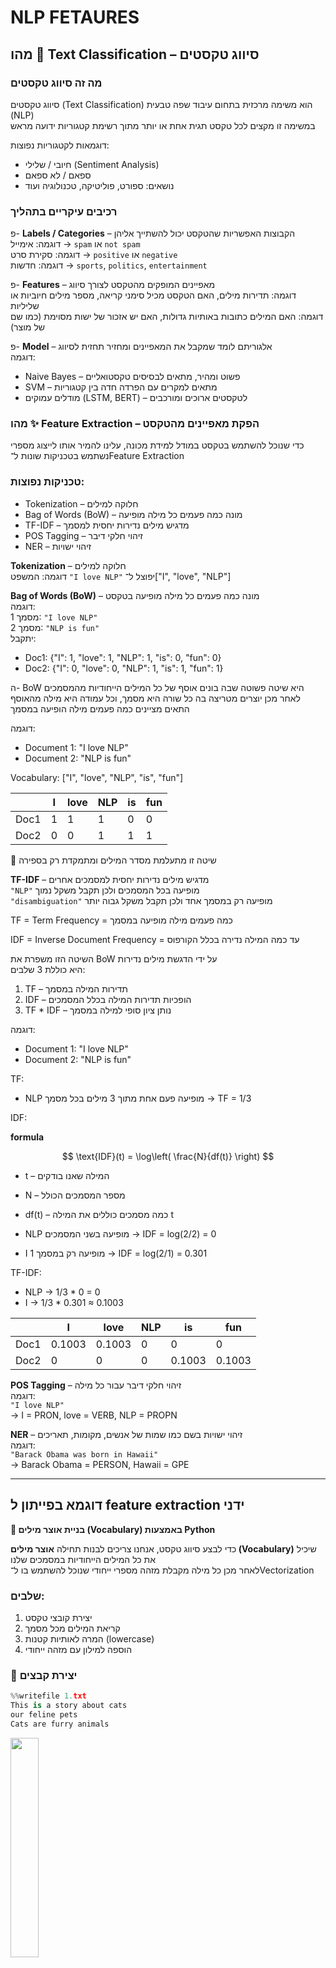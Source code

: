 # NLP FETAURES

## מהו 🧠 Text Classification – סיווג טקסטים

### מה זה סיווג טקסטים

סיווג טקסטים (Text Classification) הוא משימה מרכזית בתחום עיבוד שפה טבעית (NLP)  
במשימה זו מקצים לכל טקסט תגית אחת או יותר מתוך רשימת קטגוריות ידועה מראש

דוגמאות לקטגוריות נפוצות:
- חיובי / שלילי (Sentiment Analysis)
- ספאם / לא ספאם
- נושאים: ספורט, פוליטיקה, טכנולוגיה ועוד

### רכיבים עיקריים בתהליך

פ- **Labels / Categories** – הקבוצות האפשריות שהטקסט יכול להשתייך אליהן  
  דוגמה: אימייל → `spam` או `not spam`  
  דוגמה: סקירת סרט → `positive` או `negative`  
  דוגמה: חדשות → `sports`, `politics`, `entertainment`

פ- **Features** – מאפיינים המופקים מהטקסט לצורך סיווג  
  דוגמה: תדירות מילים, האם הטקסט מכיל סימני קריאה, מספר מילים חיוביות או שליליות  
  דוגמה: האם המילים כתובות באותיות גדולות, האם יש אזכור של ישות מסוימת (כמו שם של מוצר)

פ- **Model** – אלגוריתם לומד שמקבל את המאפיינים ומחזיר תחזית לסיווג  
  דוגמה:  
  - Naive Bayes – פשוט ומהיר, מתאים לבסיסים טקסטואליים  
  - SVM – מתאים למקרים עם הפרדה חדה בין קטגוריות  
  - מודלים עמוקים (LSTM, BERT) – לטקסטים ארוכים ומורכבים

### מהו ✨ Feature Extraction – הפקת מאפיינים מהטקסט

כדי שנוכל להשתמש בטקסט במודל למידת מכונה, עלינו להמיר אותו לייצוג מספרי  
נשתמש בטכניקות שונות ל־Feature Extraction

### טכניקות נפוצות:

- Tokenization – חלוקה למילים
- Bag of Words (BoW) – מונה כמה פעמים כל מילה מופיעה
- TF-IDF – מדגיש מילים נדירות יחסית למסמך
- POS Tagging – זיהוי חלקי דיבר
- NER – זיהוי ישויות

**Tokenization** – חלוקה למילים  
  דוגמה: המשפט `"I love NLP"` יפוצל ל־["I", "love", "NLP"]

**Bag of Words (BoW)** – מונה כמה פעמים כל מילה מופיעה בטקסט  
  דוגמה:  
  מסמך 1: `"I love NLP"`  
  מסמך 2: `"NLP is fun"`  
  יתקבל:  
  - Doc1: {"I": 1, "love": 1, "NLP": 1, "is": 0, "fun": 0}  
  - Doc2: {"I": 0, "love": 0, "NLP": 1, "is": 1, "fun": 1}

ה- BoW היא שיטה פשוטה שבה בונים אוסף של כל המילים הייחודיות מהמסמכים  
לאחר מכן יוצרים מטריצה בה כל שורה היא מסמך, וכל עמודה היא מילה מהאוסף  
התאים מציינים כמה פעמים מילה הופיעה במסמך

דוגמה:

- Document 1: "I love NLP"  
- Document 2: "NLP is fun"

Vocabulary: ["I", "love", "NLP", "is", "fun"]

|       | I | love | NLP | is | fun |
|-------|---|------|-----|----|-----|
| Doc1  | 1 | 1    | 1   | 0  | 0   |
| Doc2  | 0 | 0    | 1   | 1  | 1   |

📌 שיטה זו מתעלמת מסדר המילים ומתמקדת רק בספירה  

**TF-IDF** – מדגיש מילים נדירות יחסית למסמכים אחרים  
  `"NLP"` מופיעה בכל המסמכים ולכן תקבל משקל נמוך  
  `"disambiguation"` מופיעה רק במסמך אחד ולכן תקבל משקל גבוה יותר

TF = Term Frequency = כמה פעמים מילה מופיעה במסמך

IDF = Inverse Document Frequency = עד כמה המילה נדירה בכלל הקורפוס

השיטה הזו משפרת את BoW על ידי הדגשת מילים נדירות  
היא כוללת 3 שלבים:

1. TF – תדירות המילה במסמך  
2. IDF – הופכיות תדירות המילה בכלל המסמכים  
3. TF * IDF – נותן ציון סופי למילה במסמך

דוגמה:

- Document 1: "I love NLP"  
- Document 2: "NLP is fun"

TF:
- NLP מופיעה פעם אחת מתוך 3 מילים בכל מסמך → TF = 1/3

IDF:

**formula**

$$
\text{IDF}(t) = \log\left( \frac{N}{df(t)} \right)
$$

-  t  – המילה שאנו בודקים
-  N  – מספר המסמכים הכולל
-  df(t)  – כמה מסמכים כוללים את המילה t


- NLP מופיעה בשני המסמכים → IDF = log(2/2) = 0  
- I מופיעה רק במסמך 1 → IDF = log(2/1) = 0.301

TF-IDF:
- NLP → 1/3 * 0 = 0  
- I → 1/3 * 0.301 ≈ 0.1003

|       | I      | love   | NLP | is     | fun    |
|-------|--------|--------|-----|--------|--------|
| Doc1  | 0.1003 | 0.1003 | 0   | 0      | 0      |
| Doc2  | 0      | 0      | 0   | 0.1003 | 0.1003 |


**POS Tagging** – זיהוי חלקי דיבר עבור כל מילה  
  דוגמה:  
  `"I love NLP"`  
  → I = PRON, love = VERB, NLP = PROPN

**NER** – זיהוי ישויות בשם כמו שמות של אנשים, מקומות, תאריכים  
  דוגמה:  
  `"Barack Obama was born in Hawaii"`  
  → Barack Obama = PERSON, Hawaii = GPE

---

## דוגמא בפייתון ל feature extraction ידני

**🧠 בניית אוצר מילים (Vocabulary) באמצעות Python**

כדי לבצע סיווג טקסט, אנחנו צריכים לבנות תחילה **אוצר מילים (Vocabulary)** שיכיל את כל המילים הייחודיות במסמכים שלנו  
לאחר מכן כל מילה מקבלת מזהה מספרי ייחודי שנוכל להשתמש בו ל־Vectorization

### שלבים:
1. יצירת קובצי טקסט
2. קריאת המילים מכל מסמך
3. המרה לאותיות קטנות (lowercase)
4. הוספה למילון עם מזהה ייחודי

### 📄 יצירת קבצים

```python
%%writefile 1.txt
This is a story about cats
our feline pets
Cats are furry animals
```

<img src="nlp18.jpg" style="width: 30%" />

```python
%%writefile 2.txt
This story is about surfing
Catching waves is fun
Surfing is a popular water sport
```

<img src="nlp19.jpg" style="width: 30%" />

בניית אוצר מילים

```python
vocab = {}
i = 0

with open("1.txt") as f:
    for word in f.read().split():
        word = word.lower()
        if word not in vocab:
            vocab[word] = i
            i += 1

with open("2.txt") as f:
    for word in f.read().split():
        word = word.lower()
        if word not in vocab:
            vocab[word] = i
            i += 1

print(vocab)
```

Output:
```
{'this': 0, 'is': 1, 'a': 2, 'story': 3, 'about': 4, 'cats': 5, 'our': 6, 'feline': 7, 'pets': 8, 
 'are': 9, 'furry': 10, 'animals': 11, 'surfing': 12, 'catching': 13, 'waves': 14, 'fun': 15, 
 'popular': 16, 'water': 17, 'sport': 18}
```

---

## דוגמא בפייתון ל ??

בדוגמה הזו נשתמש בקובץ `smsspamcollection.tsv`

הקובץ מכיל נתונים על הודעות אימייל, כולל תוכן ההודעה, האורך שלה וסימני הפיסוק שבה

בנוסף, הקובץ כולל תווית עבור כל הודעה – `ham` (אימייל לגיטימי) או `spam` (אימייל זבל)

המטרה שלנו היא להשתמש במודל למידה מונחית כדי לחזות האם אימיילים עתידיים יסווגו כ־`spam` או לא

<img src="nlpe1.jpg" style="width: 60%" />

```python
      df.count() = 5,572 rows
```

<img src="nlpe2.jpg" style="width: 60%" />

<img src="nlpe3.jpg" style="width: 70%" />

בשלב זה אנו מפרידים את הנתונים לשני חלקים:
- קבוצת **אימון** – משמשת לאימון המודל (במקרה הזה 70% מהנתונים)
- קבוצת **בדיקה** – משמשת לבדוק את ביצועי המודל על טקסטים שהוא לא ראה (30%)

ההפרדה הזו חשובה כדי לוודא שהמודל לא רק "שינן" את הנתונים, אלא באמת למד לזהות דפוסים כלליים

<img src="nlpe4.jpg" style="width: 60%" />

### 🧮 מטריצת ספירה (Count Vector Matrix)

בשלב זה אנו ממירים את ההודעות ממילים לטבלה של מספרים, באמצעות **שיטת Bag of Words**  
כל שורה מייצגת הודעה  
כל עמודה מייצגת מילה מתוך כלל אוצר המילים  
והערך בכל תא מציין כמה פעמים המילה הופיעה באותה הודעה

לדוגמה: אם המילה "free" מופיעה 3 פעמים בהודעה מסוימת – זה יוצג כ־3 בטבלה

**📏 מה זה `(3900, 7245)`?**

זהו גודל המטריצה שנוצרה לאחר הספירה:

- `3900` = מספר ההודעות בקבוצת האימון (train set)  
- `7245` = מספר המילים הייחודיות בכל הודעות האימון (גודל אוצר המילים)

כלומר: יצרנו מטריצה בגודל **3900 שורות × 7245 עמודות** שבה כל תא הוא מספר ההופעות של מילה בהודעה

📌 זהו השלב שבו הטקסט הפך לנתונים מספריים – מוכנים ללמידת מכונה

כאשר אנו מבצעים המרה של טקסט למספרים באמצעות **CountVectorizer**, נוצרת **מטריצה** – כלומר טבלה של מספרים

- כל **שורה** מייצגת הודעה אחת (מסמך טקסט יחיד)
- כל **עמודה** מייצגת מילה ייחודית מאוצר המילים (כל המילים שהופיעו בכל ההודעות)
- כל **תא** בטבלה מכיל את מספר הפעמים שהמילה מופיעה באותה הודעה

לדוגמא

אם יש לנו 2 הודעות:

1. `"I love NLP"`  
2. `"NLP is fun"`

**אוצר המילים (Vocabulary):**
["I", "love", "NLP", "is", "fun"]

**מטריצת הספירה:**

| הודעה \ מילה | I | love | NLP | is | fun |
|--------------|---|------|-----|----|-----|
| הודעה 1      | 1 | 1    | 1   | 0  | 0   |
| הודעה 2      | 0 | 0    | 1   | 1  | 1   |

- `3900` שורות = 3900 הודעות טקסט (train set)
- `7245` עמודות = 7245 מילים שונות שהופיעו בכלל ההודעות

כל שורה = מסמך אחד  
כל עמודה = מילה ייחודית  
כל תא = כמה פעמים המילה מופיעה במסמך

**❓ למה יש לנו 5572 שורות אבל רק 3900 במספר המסמכים?**

**✅ 1. סך כל השורות בטבלה**
- הנתונים בקובץ `smsspamcollection.tsv` מכילים **5572 הודעות טקסט**
- כלומר: 5572 שורות בטבלה = 5572 מסמכים פוטנציאליים

**✂️ 2. חלוקה ל־Train ו־Test**

בשלב ההכנה לקראת המודל, מבצעים חלוקה של הנתונים:

- **70%** → לאימון (Train set) → בערך **3900 שורות**
- **30%** → לבדיקה (Test set) → בערך **1672 שורות**

ה־`CountVectorizer` מאמן את עצמו **רק על קבוצת האימון (3900 הודעות)**  
ולכן מטריצת הספירה שהוא מחזיר היא בגודל **3900 × N מילים**


<img src="nlpe5.jpg" style="width: 60%" />

Print sample row:
```
{'are': 0.2524422607133928, 'going': 0.3230441330419753, 'make': 0.36308344981075574, 'me': 0.22163671451015382, 
 'moan': 0.5328892367086496, 'princess': 0.44029157228894206, 'to': 0.15576398008518208, 'yes': 0.35100930940159797, 
 'you': 0.1602042707313863}
```

### 🧮 חישוב ה- TF-IDF

בשלב זה אנו מעדכנים את ערכי הספירה לפי חשיבותן היחסית של המילים בכל המסמכים  
המטרה היא לתת משקל גבוה למילים ייחודיות ומידעיות, ולהפחית משקל ממילים שכיחות מדי כמו "the" או "is"

כך נוצר ייצוג מדויק יותר של הטקסט עבור המודל

**🧠 מה זה TfidfTransformer ומה הוא עושה?**

**📌 המטרה:**
להמיר את מטריצת הספירה (שנוצרה ע"י CountVectorizer) למטריצה חכמה יותר  
כזו שלא רק סופרת מילים – אלא יודעת להעריך **כמה מילה באמת חשובה** במסמך

**למה CountVectorizer לא מספיק?**

ה- CountVectorizer פשוט סופר כמה פעמים כל מילה מופיעה  
אבל:
- מילים נפוצות כמו `"the"`, `"is"` או `"and"` יופיעו המון – וזה **מטעה**
- הן לא באמת מייחדות מסמך אחד מאחר
- הן מקבלות משקל גבוה בטעות

**🧠 מה כן עושה TF-IDF?**

ה- TF-IDF = Term Frequency – Inverse Document Frequency  
הוא מחשב ציון משוקלל לכל מילה לפי:
- **TF** – כמה פעמים המילה מופיעה במסמך (כמו בספירה)
- **IDF** – כמה היא נדירה בכל שאר המסמכים

$$
\text{TF-IDF}(t, d) = \text{TF}(t, d) \times \log \left( \frac{N}{df(t)} \right)
$$

**🧪 מה עושה `TfidfTransformer`?**

המחלקה `TfidfTransformer` מקבלת את מטריצת הספירה (3900 × 7245)  
ומחשבת **ציון TF-IDF לכל מילה במסמך**

- אם מילה נדירה (למשל: `"unsubscribe"`) → תקבל **משקל גבוה**
- אם מילה מאוד נפוצה (למשל: `"the"`) → תקבל **משקל נמוך**

**🧠 למה זה טוב?**

ה- TF-IDF נותן ייצוג מדויק יותר לטקסט  
כך המודל יוכל להבין:
- אילו מילים באמת משמעותיות
- ואילו רק "רעש רקע"

וזה עוזר מאוד לשפר את הביצועים של המודל

**דוגמא:**

נניח שיש לנו שני מסמכים (הודעות):

- Document 1: `"I love NLP"`
- Document 2: `"NLP is fun"`

מתוך זה נבנה אוצר מילים עם 5 מילים ייחודיות:

- Vocabulary = ["I", "love", "NLP", "is", "fun"]

**🎯 מטריצת TF-IDF**

| מילה / הודעה | I      | love   | NLP    | is     | fun    |
|--------------|--------|--------|--------|--------|--------|
| Document 1   | 0.1003 | 0.1003 | 0      | 0      | 0      |
| Document 2   | 0      | 0      | 0      | 0.1003 | 0.1003 |

**הסבר המספרים**

- המילה **"NLP"** מופיעה בשני המסמכים → IDF = log(2/2) = 0 → משקל = 0
- המילים **"I"**, **"love"**, **"is"**, **"fun"** מופיעות רק במסמך אחד → IDF = log(2/1) = 0.301  
- TF עבור מילים שמופיעות במסמך = 1/3 (כי בכל מסמך 3 מילים)  
- TF-IDF = 1/3 × 0.301 ≈ **0.1003**

📌 כך אפשר לראות איך מילה נדירה מקבלת **ציון גבוה יותר**, בעוד מילה שכיחה מדי (כמו "NLP" פה) מקבלת **ציון 0**

<img src="nlpe6.jpg" style="width: 60%" />

### מהו TfidfVectorizer?

ה- TfidfVectorizer מקצר את הפעולה הקודמת

זו רק דוגמא פה כיצד להשתמש בו

זה פשוט שילוב של 2 השלבים הקודמים לתוך שלב מאוחד

**קודם כל נבין מה קרה בשני השלבים:**

1. **CountVectorizer**  
   סופר כמה פעמים כל מילה מופיעה בטקסט  
   יוצר מטריצה של: כמה פעמים מילה א מופיעה במסמך ב

2. **TfidfTransformer**  
   לוקח את מטריצת הספירה ומחשב TF-IDF  
   כלומר – במקום רק לספור, הוא שוקל את החשיבות היחסית של כל מילה

**אז למה בכלל יש `TfidfVectorizer`?**

כי הוא משלב **שני שלבים באחד**:

- גם בונה את אוצר המילים (כמו CountVectorizer)
- וגם מחשב TF-IDF (כמו TfidfTransformer)

כלומר:
במקום לכתוב:

```python
X_counts = CountVectorizer().fit_transform(X_train)
X_tfidf = TfidfTransformer().fit_transform(X_counts)
```

אפשר פשוט לכתוב:

```python
X_tfidf = TfidfVectorizer().fit_transform(X_train)
```

**מתי נשתמש בזה?**

- אם אתה **רוצה שליטה מלאה** – תשתמש ב־`CountVectorizer` + `TfidfTransformer`
- אם אתה **רוצה קיצור דרך** ונוחות – פשוט תשתמש ב־`TfidfVectorizer`

**📌 סיכום קצר:**

| שיטה | שלבים | יתרון |
|------|--------|--------|
| CountVectorizer + TfidfTransformer | 2 שלבים | שליטה ידנית |
| TfidfVectorizer | שלב אחד | פשוט ויעיל |



<img src="nlpe7.jpg" style="width: 30%" />

### 🧠 אימון מודל סיווג עם LinearSVC

**🧠 מה זה LinearSVC ואיך הוא שונה ממודלים אחרים?**

**📌 רקע קצר:**

- **LinearRegression** – מודל לחיזוי ערכים מספריים (רגרסיה)
- **SVM (Support Vector Machine)** – שיטה כללית לסיווג ולרגרסיה, שפועלת על ידי חיפוש גבול שמפריד בין מחלקות
- **SVC (Support Vector Classifier)** – מימוש של SVM לסיווג (classification) כללי, שיכול להיות גם לא־ליניארי

**✅ אז מה זה LinearSVC?**

`LinearSVC` הוא גרסה מהירה ופשוטה של SVM שמתמקדת רק במקרים שבהם **יש הפרדה ליניארית בין המחלקות**  
כלומר – אם אפשר להפריד בין המחלקות בקו ישר (במימד גבוה – מישור או היפר-מישור)

זה כמו לקחת את `SVC(kernel='linear')` – אבל ליישם אותו בצורה יעילה יותר דרך **פתרון מתמטי אחר (כמו SGD או liblinear)**

**⚙️ תכונות עיקריות של LinearSVC:**

- מתאים מאוד ל־**datasets עם הרבה דוגמאות ומאפיינים** (כמו טקסט!)
- משתמש ב־**L2 regularization** כברירת מחדל
- מאפשר להגדיר פרמטר בשם `C` לקביעת רמת העונש על שגיאות
- הרבה יותר **מהיר** מ־`SVC` כשיש הרבה תכונות (features), כמו TF-IDF

**💬 למה משתמשים בו ב־NLP?**

בטקסט יש **אלפי מאפיינים (מילים)** לכל מסמך  
לכן מודל כמו `LinearSVC` שמתמודד טוב עם **מימד גבוה** ועובד מהר – הוא בחירה מעולה

**📌 סיכום:**

| מודל             | שימוש                | קו הפרדה     | מתאים ל־           |
|------------------|----------------------|--------------|--------------------|
| LinearRegression | חיזוי מספרים         | רציף         | רגרסיה             |
| SVC              | סיווג כללי           | גם לא-ליניארי | דאטה מורכב         |
| LinearSVC        | סיווג ליניארי מהיר  | קו ישר        | טקסטים ומימד גבוה  |


בשלב הזה אנו משתמשים באלגוריתם למידת מכונה מסוג **Linear Support Vector Classifier (LinearSVC)**  
זהו מודל נפוץ לביצוע **סיווג טקסט**, במיוחד כאשר מדובר בנתונים לאחר עיבוד TF-IDF

**⚙️ מה כל שורה עושה?**

`from sklearn.svm import LinearSVC`  

מייבא את מחלקת `LinearSVC` מתוך מודול הסיווג של Scikit-Learn

`clf = LinearSVC()`  

יוצרת מופע חדש של המודל – כלומר מכונה מוכנה ללמידה

`clf.fit(X_train_tfidf, y_train)`  

מאמנים את המודל על הנתונים:
- `X_train_tfidf` = המאפיינים המספריים של הודעות האימון (לאחר TF-IDF)
- `y_train` = התוויות (spam / ham)

**📌 תוצאה**

בסיום השלב הזה, המודל `clf` יודע:
- לזהות דפוסים בטקסטים
- ולסווג הודעות חדשות כ־`spam` או `ham`

זהו שלב האימון בפועל של המודל


<img src="nlpe8.jpg" style="width: 60%" />

<img src="nlpe9.jpg" style="width: 55%" />

<img src="nlpe10.jpg" style="width: 65%" />

<img src="nlpe11.jpg" style="width: 60%" />




